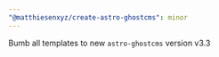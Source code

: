 ```yaml
---
"@matthiesenxyz/create-astro-ghostcms": minor
---
```


Bumb all templates to new `astro-ghostcms` version v3.3
